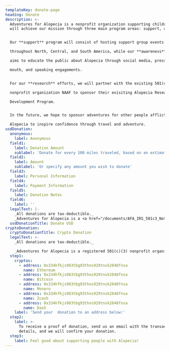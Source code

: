 ```yaml
---
templateKey: donate-page
heading: Donate
description: >-
  Adventures for Alopecia is a nonprofit organization supporting children and adults living with Alopecia.  We
  will achieve our mission through three main program areas: support, awareness, and research.  


  Our **support** program will consist of hosting support group events

  throughout North, Central, and South America, while our **awareness** program

  aims to educate the public about Alopecia through social media, press, word of

  mouth, and speaking engagements.  


  For our **research** efforts, we will partner with the existing 501(c)(3)

  nonprofit organization NAAF to sponsor their exisiting Alopecia Research

  Development Program.  


  In the future, we hope to sponsor adventures for other people afflicted by

  Alopecia to inspire confidence through travel and adventure.  
usdDonation:
  anonymous:
    label: Anonymous
  field1:
    label: Donation Amount
    sublabel: 'Donate for every 100 miles traveled, based on an estimated 17,000 miles to Patagonia'
  field2:
    label: Amount
    sublabel: 'Or specify any amount you wish to donate'
  field3:
    label: Personal Information
  field4:
    label: Payment Information
  field5:
    label: Donation Notes
  field6:
    label: ''
  legalText: |-
    _All donations are tax-deductible._  
    _Adventures for Alopecia is a <a href="/documents/AFA_IRS_501c3_Notice.pdf" target="_blank">registered 501(c)(3) nonprofit organization</a>._
  usdDonationTitle: Donate USD
cryptoDonation:
  cryptoDonationTitle: Crypto Donation
  legalText: >-
    _All donations are tax-deductible._

    _Adventures for Alopecia is a registered 501(c)(3) nonprofit organization._
  step1:
    cryptos:
      - address: 0x334hfkjs983tbg93thns929tnsk2048fnsa
        name: Ethereum
      - address: 0x334hfkjs983tbg93thns929tnsk2048fnsa
        name: Bitcoin
      - address: 0x334hfkjs983tbg93thns929tnsk2048fnsa
        name: Monero
      - address: 0x334hfkjs983tbg93thns929tnsk2048fnsa
        name: Zcash
      - address: 0x334hfkjs983tbg93thns929tnsk2048fnsa
        name: Dash
    label: 'Send your  donation to an address below:'
  step2:
    label: >-
      To receive a proof of donation, send us an email with the transactions
      details, and we will confirm your donation.
  step3:
    label: Feel good about supporting people with Alopecia!
---
```


